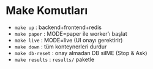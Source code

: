# Make Komutları

- `make up`        : backend+frontend+redis
- `make paper`     : MODE=paper ile worker'ı başlat
- `make live`      : MODE=live (UI onayı gerektirir)
- `make down`      : tüm konteynerleri durdur
- `make db-reset`  : onay almadan DB silME (Stop & Ask)
- `make results`   : `results/` paketle

